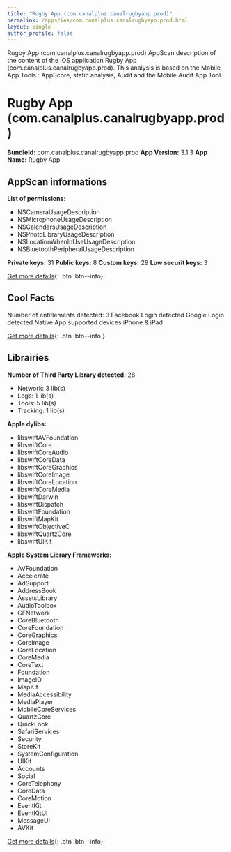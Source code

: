 ```yaml
---
title: "Rugby App (com.canalplus.canalrugbyapp.prod)"
permalink: /apps/ios/com.canalplus.canalrugbyapp.prod.html
layout: single
author_profile: false
---
```

Rugby App (com.canalplus.canalrugbyapp.prod) AppScan description of the content of the iOS application Rugby App (com.canalplus.canalrugbyapp.prod). This analysis is based on the Mobile App Tools : AppScore, static analysis, Audit and the Mobile Audit App Tool.

# Rugby App (com.canalplus.canalrugbyapp.prod)

**BundleId:** com.canalplus.canalrugbyapp.prod
**App Version:** 3.1.3
**App Name:** Rugby App


## AppScan informations 

**List of permissions:** 
- NSCameraUsageDescription
- NSMicrophoneUsageDescription
- NSCalendarsUsageDescription
- NSPhotoLibraryUsageDescription
- NSLocationWhenInUseUsageDescription
- NSBluetoothPeripheralUsageDescription
  
  
**Private keys:** 31
**Public keys:** 8
**Custom keys:** 29
**Low securit keys:** 3
  
[Get more details](/pricing.html){: .btn .btn--info}

## Cool Facts

Number of entitlements detected: 3
Facebook Login detected
Google Login detected
Native App
supported devices iPhone & iPad
  
[Get more details](/pricing.html){: .btn .btn--info }

## Librairies 
**Number of Third Party Library detected:** 28
- Network: 3 lib(s)
- Logs: 1 lib(s)
- Tools: 5 lib(s)
- Tracking: 1 lib(s)


**Apple dylibs:**
- libswiftAVFoundation
- libswiftCore
- libswiftCoreAudio
- libswiftCoreData
- libswiftCoreGraphics
- libswiftCoreImage
- libswiftCoreLocation
- libswiftCoreMedia
- libswiftDarwin
- libswiftDispatch
- libswiftFoundation
- libswiftMapKit
- libswiftObjectiveC
- libswiftQuartzCore
- libswiftUIKit


**Apple System Library Frameworks:**
- AVFoundation
- Accelerate
- AdSupport
- AddressBook
- AssetsLibrary
- AudioToolbox
- CFNetwork
- CoreBluetooth
- CoreFoundation
- CoreGraphics
- CoreImage
- CoreLocation
- CoreMedia
- CoreText
- Foundation
- ImageIO
- MapKit
- MediaAccessibility
- MediaPlayer
- MobileCoreServices
- QuartzCore
- QuickLook
- SafariServices
- Security
- StoreKit
- SystemConfiguration
- UIKit
- Accounts
- Social
- CoreTelephony
- CoreData
- CoreMotion
- EventKit
- EventKitUI
- MessageUI
- AVKit


  
[Get more details](/pricing.html){: .btn .btn--info}

